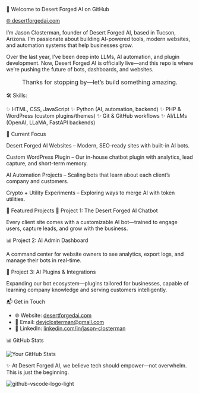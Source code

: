 🚀 Welcome to Desert Forged AI on GitHub

<a href="https://desertforgedai.com" target="_blank">🌐 desertforgedai.com</a>

I’m Jason Closterman, founder of Desert Forged AI, based in Tucson, Arizona.
I’m passionate about building AI-powered tools, modern websites, and automation systems that help businesses grow.

Over the last year, I’ve been deep into LLMs, AI automation, and plugin development. Now, Desert Forged AI is officially live—and this repo is where we’re pushing the future of bots, dashboards, and websites.

<p style="font-size: 16px; text-align: center;">Thanks for stopping by—let’s build something amazing.</p>
🛠️ Skills:

✨ HTML, CSS, JavaScript
✨ Python (AI, automation, backend)
✨ PHP & WordPress (custom plugins/themes)
✨ Git & GitHub workflows
✨ AI/LLMs (OpenAI, LLaMA, FastAPI backends)

🔭 Current Focus

Desert Forged AI Websites – Modern, SEO-ready sites with built-in AI bots.

Custom WordPress Plugin – Our in-house chatbot plugin with analytics, lead capture, and short-term memory.

AI Automation Projects – Scaling bots that learn about each client’s company and customers.

Crypto + Utility Experiments – Exploring ways to merge AI with token utilities.

🚧 Featured Projects
🤖 Project 1: The Desert Forged AI Chatbot

Every client site comes with a customizable AI bot—trained to engage users, capture leads, and grow with the business.

📊 Project 2: AI Admin Dashboard

A command center for website owners to see analytics, export logs, and manage their bots in real-time.

🔗 Project 3: AI Plugins & Integrations

Expanding our bot ecosystem—plugins tailored for businesses, capable of learning company knowledge and serving customers intelligently.

📬 Get in Touch


- 🌐 Website: [desertforgedai.com](https://desertforgedai.com)  
- 📧 Email: [devjclosterman@gmail.com](mailto:devjclosterman@gmail.com)  
- 💼 LinkedIn: [linkedin.com/in/jason-closterman](https://linkedin.com/in/jason-closterman) 

📊 GitHub Stats

![Your GitHub Stats](https://github-readme-stats.vercel.app/api?username=devjclosterman&show_icons=true&theme=dark)

✨ At Desert Forged AI, we believe tech should empower—not overwhelm. This is just the beginning.

![github-vscode-logo-light](https://github.com/devjclosterman/devjclosterman/assets/129931920/a7b6d6de-f229-4f12-8051-4d97f3fd4364)
